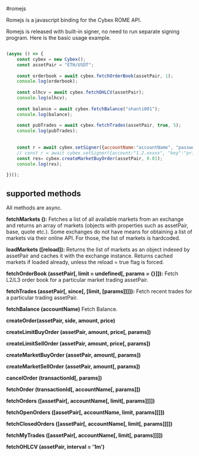 #romejs

Romejs is a javascript binding for the Cybex ROME API. 

Romejs is released with built-in signer, no need to run separate signing program. Here is the basic usage example.

````javascript

(async () => {
    const cybex = new Cybex();
    const assetPair = "ETH/USDT";
    
    const orderbook = await cybex.fetchOrderBook(assetPair, 1);
    console.log(orderbook);
    
    const olhcv = await cybex.fetchOHLCV(assetPair);
    console.log(olhcv);
    
    const balance = await cybex.fetchBalance("shanti001");
    console.log(balance);
    
    const pubTrades = await cybex.fetchTrades(assetPair, true, 5);
    console.log(pubTrades);
    
 
    const r = await cybex.setSigner({accountName:"accountName", "password":"password"});
    // const r = await cybex.setSigner({account:"1.2.xxxxx", "key":"private_key"});
    const res= cybex.createMarketBuyOrder(assetPair, 0.01);
    console.log(res);
    
})();

````


## supported methods

All methods are async.

**fetchMarkets ():** 
Fetches a list of all available markets from an exchange and returns an array of markets (objects with properties such as assetPair, base, quote etc.). Some exchanges do not have means for obtaining a list of markets via their online API. For those, the list of markets is hardcoded.

**loadMarkets ([reload]):**
Returns the list of markets as an object indexed by assetPair and caches it with the exchange instance. Returns cached markets if loaded already, unless the reload = true flag is forced.

**fetchOrderBook (assetPair[, limit = undefined[, params = {}]]):** 
Fetch L2/L3 order book for a particular market trading assetPair.

**fetchTrades (assetPair[, since[, [limit, [params]]]]):**
Fetch recent trades for a particular trading assetPair.

**fetchBalance (accountName)** 
Fetch Balance.

**createOrder(assetPair, side, amount, price)**

**createLimitBuyOrder (assetPair, amount, price[, params])**

**createLimitSellOrder (assetPair, amount, price[, params])**

**createMarketBuyOrder (assetPair, amount[, params])**

**createMarketSellOrder (assetPair, amount[, params])**

**cancelOrder (transactionId[, params])**

**fetchOrder (transactionId[, accountName[, params]])**

**fetchOrders ([assetPair[, accountName[, limit[, params]]]])**

**fetchOpenOrders ([assetPair[, accountName, limit, params]]]])**

**fetchClosedOrders ([assetPair[, accountName[, limit[, params]]]])**

**fetchMyTrades ([assetPair[, accountName[, limit[, params]]]])**

**fetchOHLCV (assetPair, interval = '1m')**

